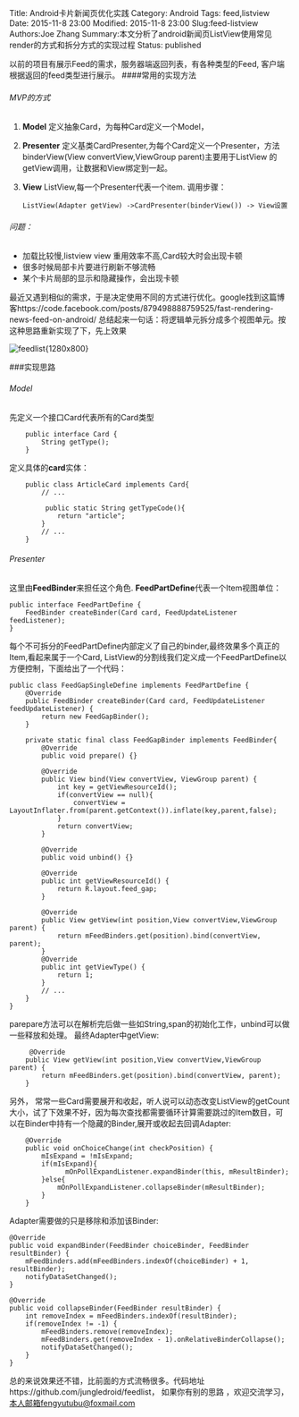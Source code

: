 Title: Android卡片新闻页优化实践
Category: Android
Tags: feed,listview
Date: 2015-11-8 23:00
Modified: 2015-11-8 23:00
Slug:feed-listview
Authors:Joe Zhang
Summary:本文分析了android新闻页ListView使用常见render的方式和拆分方式的实现过程
Status: published

以前的项目有展示Feed的需求，服务器端返回列表，有各种类型的Feed, 客户端根据返回的feed类型进行展示。
####常用的实现方法
###### MVP的方式
1. **Model**
   定义抽象Card，为每种Card定义一个Model，
2. **Presenter**
    定义基类CardPresenter,为每个Card定义一个Presenter，方法binderView(View convertView,ViewGroup parent)主要用于ListView 的getView调用，让数据和View绑定到一起。
3. **View**
   ListView,每一个Presenter代表一个item.
调用步骤：

    `ListView(Adapter getView)
    ->CardPresenter(binderView())
    -> View设置`

###### 问题：
- 加载比较慢,listview view 重用效率不高,Card较大时会出现卡顿
- 很多时候局部卡片要进行刷新不够流畅
- 某个卡片局部的显示和隐藏操作，会出现卡顿

最近又遇到相似的需求，于是决定使用不同的方式进行优化。google找到这篇博客https://code.facebook.com/posts/879498888759525/fast-rendering-news-feed-on-android/ 总结起来一句话：将逻辑单元拆分成多个视图单元。按这种思路重新实现了下，先上效果

![feedlist{1280x800}](http://7xo8z5.com1.z0.glb.clouddn.com/feedlist.gif)


###实现思路

###### Model
先定义一个接口Card代表所有的Card类型

        public interface Card {
            String getType();
        }
定义具体的**card**实体：

        public class ArticleCard implements Card{
            // ...

             public static String getTypeCode(){
                return "article";
            }
            // ...
        }

###### Presenter
这里由**FeedBinder**来担任这个角色.
**FeedPartDefine**代表一个Item视图单位：

    public interface FeedPartDefine {
        FeedBinder createBinder(Card card, FeedUpdateListener feedListener);
    }
每个不可拆分的FeedPartDefine内部定义了自己的binder,最终效果多个真正的Item,看起来属于一个Card, ListView的分割线我们定义成一个FeedPartDefine以方便控制，下面给出了一个代码：

    public class FeedGapSingleDefine implements FeedPartDefine {
        @Override
        public FeedBinder createBinder(Card card, FeedUpdateListener feedUpdateListener) {
            return new FeedGapBinder();
        }

        private static final class FeedGapBinder implements FeedBinder{
            @Override
            public void prepare() {}

            @Override
            public View bind(View convertView, ViewGroup parent) {
                int key = getViewResourceId();
                if(convertView == null){
                    convertView = LayoutInflater.from(parent.getContext()).inflate(key,parent,false);
                }
                return convertView;
            }

            @Override
            public void unbind() {}

            @Override
            public int getViewResourceId() {
                return R.layout.feed_gap;
            }
            
            @Override
            public View getView(int position,View convertView,ViewGroup parent) {
                return mFeedBinders.get(position).bind(convertView, parent);
            }
            @Override
            public int getViewType() {
                return 1;
            }
            // ...
        }
    }

parepare方法可以在解析完后做一些如String,span的初始化工作，unbind可以做一些释放和处理。
最终Adapter中getView:

         @Override
        public View getView(int position,View convertView,ViewGroup parent) {
            return mFeedBinders.get(position).bind(convertView, parent);
        }

另外， 常常一些Card需要展开和收起，听人说可以动态改变ListView的getCount大小，试了下效果不好，因为每次查找都需要循环计算需要跳过的Item数目，可以在Binder中持有一个隐藏的Binder,展开或收起去回调Adapter:

        @Override
        public void onChoiceChange(int checkPosition) {
            mIsExpand = !mIsExpand;
            if(mIsExpand){
                  mOnPollExpandListener.expandBinder(this, mResultBinder);
            }else{
                mOnPollExpandListener.collapseBinder(mResultBinder);
            }
        }

Adapter需要做的只是移除和添加该Binder:

    @Override
    public void expandBinder(FeedBinder choiceBinder, FeedBinder resultBinder) {
        mFeedBinders.add(mFeedBinders.indexOf(choiceBinder) + 1, resultBinder);
        notifyDataSetChanged();
    }

    @Override
    public void collapseBinder(FeedBinder resultBinder) {
        int removeIndex = mFeedBinders.indexOf(resultBinder);
        if(removeIndex != -1) {
            mFeedBinders.remove(removeIndex);
            mFeedBinders.get(removeIndex - 1).onRelativeBinderCollapse();
            notifyDataSetChanged();
        }
    }

总的来说效果还不错，比前面的方式流畅很多。代码地址https://github.com/jungledroid/feedlist， 如果你有别的思路  ，欢迎交流学习，本人邮箱fengyutubu@foxmail.com
